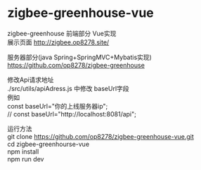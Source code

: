 # zigbee-greenhouse-vue
zigbee-greenhouse 前端部分 Vue实现  
展示页面 http://zigbee.op8278.site/  

服务器部分(java Spring+SpringMVC+Mybatis实现) https://github.com/op8278/zigbee-greenhouse

修改Api请求地址  
./src/utils/apiAdress.js 中修改 baseUrl字段  
例如  
const baseUrl="你的上线服务器ip";  
// const baseUrl="http://localhost:8081/api";  


运行方法  
git clone https://github.com/op8278/zigbee-greenhouse-vue.git  
cd zigbee-greenhourse-vue  
npm install  
npm run dev  

